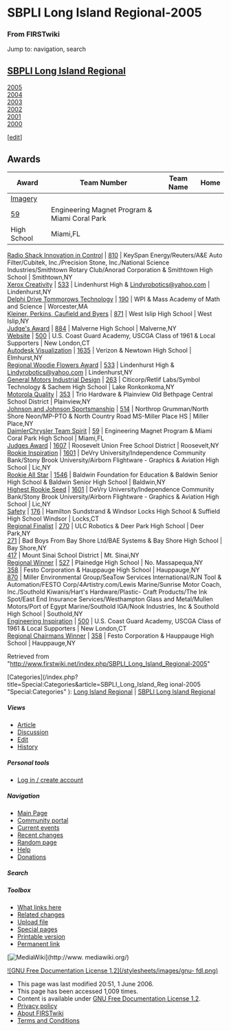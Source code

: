 # SBPLI Long Island Regional-2005

### From FIRSTwiki

Jump to: navigation, search

[SBPLI Long Island Regional](/index.php/SBPLI_Long_Island_Regional "SBPLI Long
Island Regional" )  
---  
[2005](/index.php/Long_Island_Regional_%282005%29 "Long Island Regional
\(2005\)" )  
[2004](/index.php/Long_Island_Regional_%282004%29 "Long Island Regional
\(2004\)" )  
[2003](/index.php/Long_Island_Regional_%282003%29 "Long Island Regional
\(2003\)" )  
[2002](/index.php/Long_Island_Regional_%282002%29 "Long Island Regional
\(2002\)" )  
[2001](/index.php?title=Long_Island_Regional_%282001%29&action=edit "Long
Island Regional \(2001\)" )  
[2000](/index.php?title=Long_Island_Regional_%282000%29&action=edit "Long
Island Regional \(2000\)" )  
  
  

  

  

  

  

  

  

  

  

[[edit](/index.php?title=SBPLI_Long_Island_Regional-2005&action=edit&section=1
"Edit section: Awards" )]

## Awards

Award | Team Number | Team Name | Home  
---|---|---|---  
[Imagery](/index.php?title=Imagery&action=edit "Imagery" ) |
[59](/index.php/59 "59" ) |  Engineering Magnet Program &amp; Miami Coral Park
High School |  Miami,FL  
[Radio Shack Innovation in
Control](/index.php?title=Radio_Shack_Innovation_in_Control&action=edit "Radio
Shack Innovation in Control" ) |  [810](/index.php/810 "810" ) |  KeySpan
Energy/Reuters/A&amp;E Auto Filter/Cubitek, Inc./Precision Stone,
Inc./National Science Industries/Smithtown Rotary Club/Anorad Corporation
&amp; Smithtown High School |  Smithtown,NY  
[Xerox Creativity](/index.php?title=Xerox_Creativity&action=edit "Xerox
Creativity" ) |  [533](/index.php/533 "533" ) |  Lindenhurst High &amp;
Lindyrobotics@yahoo.com |  Lindenhurst,NY  
[Delphi Drive Tommorows
Technology](/index.php?title=Delphi_Drive_Tommorows_Technology&action=edit
"Delphi Drive Tommorows Technology" ) |  [190](/index.php/190 "190" ) |  WPI
&amp; Mass Academy of Math and Science |  Worcester,MA  
[Kleiner, Perkins, Caufield and
Byers](/index.php?title=Kleiner%2C_Perkins%2C_Caufield_and_Byers&action=edit
"Kleiner, Perkins, Caufield and Byers" ) |  [871](/index.php/871 "871" ) |
West Islip High School |  West Islip,NY  
[Judge's Award](/index.php?title=Judge%27s_Award&action=edit "Judge's Award" )
|  [884](/index.php/884 "884" ) |  Malverne High School |  Malverne,NY  
[Website](/index.php/Website "Website" ) |  [500](/index.php/500 "500" ) |
U.S. Coast Guard Academy, USCGA Class of 1961 &amp; Local Supporters |  New
London,CT  
[Autodesk Visualization](/index.php?title=Autodesk_Visualization&action=edit
"Autodesk Visualization" ) |  [1635](/index.php/1635 "1635" ) |  Verizon &amp;
Newtown High School |  Elmhurst,NY  
[Regional Woodie Flowers
Award](/index.php?title=Regional_Woodie_Flowers_Award&action=edit "Regional
Woodie Flowers Award" ) |  [533](/index.php/533 "533" ) |  Lindenhurst High
&amp; Lindyrobotics@yahoo.com |  Lindenhurst,NY  
[General Motors Industrial
Design](/index.php?title=General_Motors_Industrial_Design&action=edit "General
Motors Industrial Design" ) |  [263](/index.php/263 "263" ) |  Citicorp/Retlif
Labs/Symbol Technology &amp; Sachem High School |  Lake Ronkonkoma,NY  
[Motorola Quality](/index.php?title=Motorola_Quality&action=edit "Motorola
Quality" ) |  [353](/index.php/353 "353" ) |  Trio Hardware &amp; Plainview
Old Bethpage Central School District |  Plainview,NY  
[Johnson and Johnson
Sportsmanship](/index.php?title=Johnson_and_Johnson_Sportsmanship&action=edit
"Johnson and Johnson Sportsmanship" ) |  [514](/index.php/514 "514" ) |
Northrop Grumman/North Shore Neon/MP-PTO &amp; North Country Road MS-Miller
Place HS |  Miller Place,NY  
[DaimlerChrysler Team
Spirit](/index.php?title=DaimlerChrysler_Team_Spirit&action=edit
"DaimlerChrysler Team Spirit" ) |  [59](/index.php/59 "59" ) |  Engineering
Magnet Program &amp; Miami Coral Park High School |  Miami,FL  
[Judges Award](/index.php/Judges_Award "Judges Award" ) |
[1607](/index.php/1607 "1607" ) |  Roosevelt Union Free School District |
Roosevelt,NY  
[Rookie Inspiration](/index.php?title=Rookie_Inspiration&action=edit "Rookie
Inspiration" ) |  [1601](/index.php/1601 "1601" ) |  DeVry
University/Independence Community Bank/Stony Brook University/Airborn
Flightware - Graphics &amp; Aviation High School |  Lic,NY  
[Rookie All Star](/index.php?title=Rookie_All_Star&action=edit "Rookie All
Star" ) |  [1546](/index.php?title=1546&action=edit "1546" ) |  Baldwin
Foundation for Education &amp; Baldwin Senior High School &amp; Baldwin Senior
High School |  Baldwin,NY  
[Highest Rookie Seed](/index.php?title=Highest_Rookie_Seed&action=edit
"Highest Rookie Seed" ) |  [1601](/index.php/1601 "1601" ) |  DeVry
University/Independence Community Bank/Stony Brook University/Airborn
Flightware - Graphics &amp; Aviation High School |  Lic,NY  
[Safety](/index.php/Safety "Safety" ) |  [176](/index.php/176 "176" ) |
Hamilton Sundstrand &amp; Windsor Locks High School &amp; Suffield High School
Windsor |  Locks,CT  
[Regional Finalist](/index.php/Regional_Finalist "Regional Finalist" ) |
[270](/index.php/270 "270" ) |  ULC Robotics &amp; Deer Park High School |
Deer Park,NY  
[271](/index.php/271 "271" ) |  Bad Boys From Bay Shore Ltd/BAE Systems &amp;
Bay Shore High School |  Bay Shore,NY  
[417](/index.php/417 "417" ) |  Mount Sinai School District |  Mt. Sinai,NY  
[Regional Winner](/index.php/Regional_Winner "Regional Winner" ) |
[527](/index.php/527 "527" ) |  Plainedge High School |  No. Massapequa,NY  
[358](/index.php/358 "358" ) |  Festo Corporation &amp; Hauppauge High School
|  Hauppauge,NY  
[870](/index.php/870 "870" ) |  Miller Environmental Group/SeaTow Services
International/RJN Tool &amp; Automation/FESTO Corp/4Artistry.com/Lewis
Marine/Sunrise Motor Coach, Inc./Southold Kiwanis/Hart's Hardware/Plastic-
Craft Products/The Ink Spot/East End Insurance Services/Westhampton Glass and
Metal/Mullen Motors/Port of Egypt Marine/Southold IGA/Nook Industries, Inc
&amp; Southold High School |  Southold,NY  
[Engineering Inspiration](/index.php?title=Engineering_Inspiration&action=edit
"Engineering Inspiration" ) |  [500](/index.php/500 "500" ) |  U.S. Coast
Guard Academy, USCGA Class of 1961 &amp; Local Supporters |  New London,CT  
[Regional Chairmans
Winner](/index.php?title=Regional_Chairmans_Winner&action=edit "Regional
Chairmans Winner" ) |  [358](/index.php/358 "358" ) |  Festo Corporation &amp;
Hauppauge High School |  Hauppauge,NY  
  
Retrieved from
"<http://www.firstwiki.net/index.php/SBPLI_Long_Island_Regional-2005>"

[Categories](/index.php?title=Special:Categories&article=SBPLI_Long_Island_Reg
ional-2005 "Special:Categories" ): [Long Island
Regional](/index.php/Category:Long_Island_Regional "Category:Long Island
Regional" ) | [SBPLI Long Island
Regional](/index.php/Category:SBPLI_Long_Island_Regional "Category:SBPLI Long
Island Regional" )

##### Views

  * [Article](/index.php/SBPLI_Long_Island_Regional-2005)
  * [Discussion](/index.php?title=Talk:SBPLI_Long_Island_Regional-2005&action=edit)
  * [Edit](/index.php?title=SBPLI_Long_Island_Regional-2005&action=edit)
  * [History](/index.php?title=SBPLI_Long_Island_Regional-2005&action=history)

##### Personal tools

  * [Log in / create account](/index.php?title=Special:Userlogin&returnto=SBPLI_Long_Island_Regional-2005)

[](/index.php/Main_Page "Main Page" )

##### Navigation

  * [Main Page](/index.php/Main_Page)
  * [Community portal](/index.php/FIRSTwiki:Community_portal)
  * [Current events](/index.php/Current_events)
  * [Recent changes](/index.php/Special:Recentchanges)
  * [Random page](/index.php/Special:Random)
  * [Help](/index.php/Help:Contents)
  * [Donations](/index.php/FIRSTwiki:Site_support)

##### Search



##### Toolbox

  * [What links here](/index.php/Special:Whatlinkshere/SBPLI_Long_Island_Regional-2005)
  * [Related changes](/index.php/Special:Recentchangeslinked/SBPLI_Long_Island_Regional-2005)
  * [Upload file](/index.php/Special:Upload)
  * [Special pages](/index.php/Special:Specialpages)
  * [Printable version](/index.php?title=SBPLI_Long_Island_Regional-2005&printable=yes)
  * [Permanent link](/index.php?title=SBPLI_Long_Island_Regional-2005&oldid=47900)

[![MediaWiki](/skins/common/images/poweredby_mediawiki_88x31.png)](http://www.
mediawiki.org/)

[![GNU Free Documentation License 1.2](/stylesheets/images/gnu-
fdl.png)](http://www.gnu.org/copyleft/fdl.html)

  * This page was last modified 20:51, 1 June 2006.
  * This page has been accessed 1,009 times.
  * Content is available under [GNU Free Documentation License 1.2](http://www.gnu.org/copyleft/fdl.html "http://www.gnu.org/copyleft/fdl.html" ).
  * [Privacy policy](/index.php/FIRSTwiki:Privacy_policy "FIRSTwiki:Privacy policy" )
  * [About FIRSTwiki](/index.php/FIRSTwiki:About "FIRSTwiki:About" )
  * [Terms and Conditions](/index.php/FIRSTwiki:Terms_and_conditions "FIRSTwiki:Terms and conditions" )

